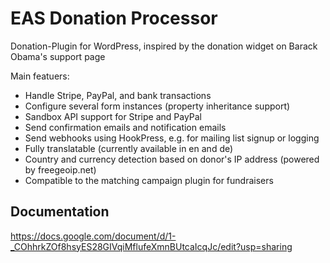 # EAS Donation Processor
Donation-Plugin for WordPress, inspired by the donation widget on Barack Obama's support page

Main featuers:
*   Handle Stripe, PayPal, and bank transactions
*   Configure several form instances (property inheritance support)
*   Sandbox API support for Stripe and PayPal
*   Send confirmation emails and notification emails
*   Send webhooks using HookPress, e.g. for mailing list signup or logging
*   Fully translatable (currently available in en and de)
*   Country and currency detection based on donor's IP address (powered by freegeoip.net)
*   Compatible to the matching campaign plugin for fundraisers


## Documentation
https://docs.google.com/document/d/1-_COhhrkZOf8hsyES28GIVqiMflufeXmnBUtcaIcqJc/edit?usp=sharing